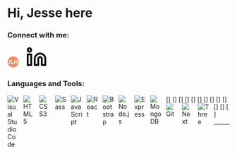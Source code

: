 # Hi, Jesse here

### Connect with me:

[![website](./img/JLH.PNG)](https://https://jesselevihall.com)
&nbsp;&nbsp;
[![linkedin](./img/linkedin-light.svg)](https://linkedin.com/in/jessehall/)

### Languages and Tools:

[<img align="left" alt="Visual Studio Code" width="26px" src="https://cdn.jsdelivr.net/gh/devicons/devicon/icons/vscode/vscode-original.svg" style="padding-right:10px;" />]
[<img align="left" alt="HTML5" width="26px" src="https://cdn.jsdelivr.net/gh/devicons/devicon/icons/html5/html5-original.svg" style="padding-right:10px;" />]
[<img align="left" alt="CSS3" width="26px" src="https://cdn.jsdelivr.net/gh/devicons/devicon/icons/css3/css3-original.svg" style="padding-right:10px;" />]
[<img align="left" alt="Sass" width="26px" src="https://cdn.jsdelivr.net/gh/devicons/devicon/icons/sass/sass-original.svg" style="padding-right:10px;" />]
[<img align="left" alt="JavaScript" width="26px" src="https://cdn.jsdelivr.net/gh/devicons/devicon/icons/javascript/javascript-original.svg" style="padding-right:10px;" />]
[<img align="left" alt="React" width="26px" src="https://cdn.jsdelivr.net/gh/devicons/devicon/icons/react/react-original.svg" style="padding-right:10px;" />]
[<img align="left" alt="Bootstrap" width="26px" src="https://cdn.jsdelivr.net/gh/devicons/devicon/icons/bootstrap-plain-wordmark.svg" style="padding-right:10px;" />]
[<img align="left" alt="Node.js" width="26px" src="https://cdn.jsdelivr.net/gh/devicons/devicon/icons/nodejs/nodejs-original.svg" style="padding-right:10px;" />]
[<img align="left" alt="Express" width="26px" src="https://cdn.jsdelivr.net/gh/devicons/devicon/icons/express-original.svg" style="padding-right:10px;" />]
[<img align="left" alt="MongoDB" width="26px" src="https://cdn.jsdelivr.net/gh/devicons/devicon/icons/mongodb/mongodb-original.svg" style="padding-right:10px;" />]
[<img align="left" alt="Git" width="26px" src="https://cdn.jsdelivr.net/gh/devicons/devicon/icons/git/git-original.svg" style="padding-right:10px;" />]
[<img align="left" alt="Next" width="26px" src="https://cdn.jsdelivr.net/gh/devicons/devicon/icons/nextjs-line.svg" style="padding-right:10px;" />]
[<img align="left" alt="Three" width="26px" src="https://cdn.jsdelivr.net/gh/devicons/devicon/icons/threejs-original-wordmark.svg" style="padding-right:10px;" />]

---

[website]: https://jesselevihall.com
[linkedin]: https://linkedin.com/in/jessehall/

